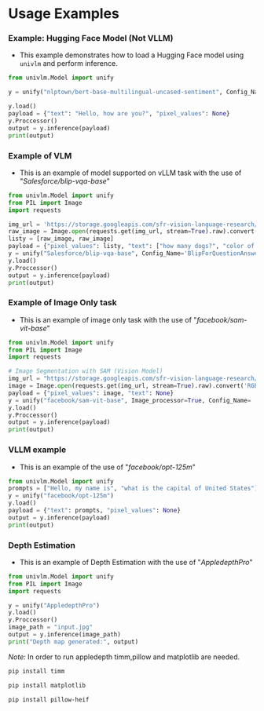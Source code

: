 # Usage Examples

### **Example: Hugging Face Model (Not VLLM)**
- This example demonstrates how to load a Hugging Face model using `univlm` and perform inference.
```python
from univlm.Model import unify

y = unify("nlptown/bert-base-multilingual-uncased-sentiment", Config_Name="BertForNextSentencePrediction")

y.load()
payload = {"text": "Hello, how are you?", "pixel_values": None}
y.Proccessor()
output = y.inference(payload)
print(output)
```
### **Example of VLM**
- This is an example of model supported on vLLM task with the use of "*Salesforce/blip-vqa-base*"
```python
from univlm.Model import unify  
from PIL import Image
import requests

img_url = 'https://storage.googleapis.com/sfr-vision-language-research/BLIP/demo.jpg'
raw_image = Image.open(requests.get(img_url, stream=True).raw).convert('RGB')
listy = [raw_image, raw_image]
payload = {"pixel_values": listy, "text": ["how many dogs?", "color of dog"]}
y = unify("Salesforce/blip-vqa-base", Config_Name='BlipForQuestionAnswering')
y.load()
y.Proccessor()
output = y.inference(payload)
print(output)
```
### **Example of Image Only task**
- This is an example of image only task with the use of "*facebook/sam-vit-base*"
```python
from univlm.Model import unify
from PIL import Image
import requests

# Image Segmentation with SAM (Vision Model)
img_url = "https://storage.googleapis.com/sfr-vision-language-research/BLIP/demo.jpg"
image = Image.open(requests.get(img_url, stream=True).raw).convert('RGB')
payload = {"pixel_values": image, "text": None}
y = unify("facebook/sam-vit-base", Image_processor=True, Config_Name= 'SamModel')
y.load()
y.Proccessor()
output = y.inference(payload)
print(output)
```
### **VLLM example**
- This is an example of the use of "*facebook/opt-125m*"
```python
from univlm.Model import unify
prompts = ["Hello, my name is", "what is the capital of United States"]
y = unify("facebook/opt-125m")
y.load()
payload = {"text": prompts, "pixel_values": None}
output = y.inference(payload)
print(output)
```
### **Depth Estimation**
- This is an example of Depth Estimation with the use of "*AppledepthPro*"
```python
from univlm.Model import unify  
from PIL import Image
import requests

y = unify("AppledepthPro")
y.load()
y.Proccessor()
image_path = "input.jpg"
output = y.inference(image_path)
print("Depth map generated:", output)
```
*Note:* In order to run appledepth timm,pillow and matplotlib are needed.
```bash
pip install timm
```
```bash
pip install matplotlib
```
```bash
pip install pillow-heif
```




